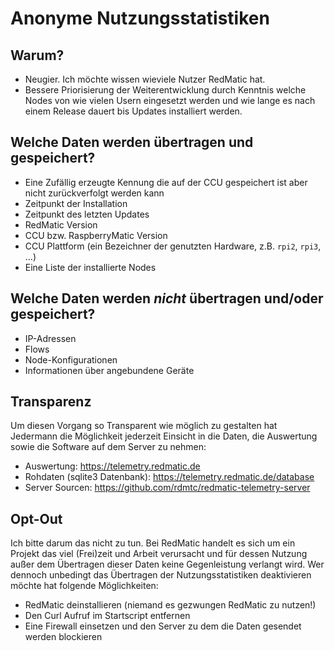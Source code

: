 # Anonyme Nutzungsstatistiken

## Warum?

* Neugier. Ich möchte wissen wieviele Nutzer RedMatic hat.
* Bessere Priorisierung der Weiterentwicklung durch Kenntnis welche Nodes von wie vielen Usern eingesetzt werden und wie lange es nach einem Release dauert bis Updates installiert werden.

## Welche Daten werden übertragen und gespeichert?

* Eine Zufällig erzeugte Kennung die auf der CCU gespeichert ist aber nicht zurückverfolgt werden kann
* Zeitpunkt der Installation
* Zeitpunkt des letzten Updates
* RedMatic Version
* CCU bzw. RaspberryMatic Version
* CCU Plattform (ein Bezeichner der genutzten Hardware, z.B. `rpi2`, `rpi3`, ...)
* Eine Liste der installierte Nodes

## Welche Daten werden _nicht_ übertragen und/oder gespeichert?

* IP-Adressen
* Flows
* Node-Konfigurationen
* Informationen über angebundene Geräte

## Transparenz

Um diesen Vorgang so Transparent wie möglich zu gestalten hat Jedermann die Möglichkeit jederzeit Einsicht in die Daten, die Auswertung sowie die Software auf dem Server zu nehmen:

* Auswertung: https://telemetry.redmatic.de
* Rohdaten (sqlite3 Datenbank): https://telemetry.redmatic.de/database
* Server Sourcen: https://github.com/rdmtc/redmatic-telemetry-server

## Opt-Out

Ich bitte darum das nicht zu tun. Bei RedMatic handelt es sich um ein Projekt das viel (Frei)zeit und Arbeit verursacht und für dessen Nutzung außer dem Übertragen dieser Daten keine Gegenleistung verlangt wird. Wer dennoch unbedingt das Übertragen der Nutzungsstatistiken deaktivieren möchte hat folgende Möglichkeiten:

* RedMatic deinstallieren (niemand es gezwungen RedMatic zu nutzen!)
* Den Curl Aufruf im Startscript entfernen
* Eine Firewall einsetzen und den Server zu dem die Daten gesendet werden blockieren